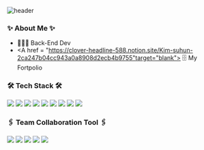![header](https://capsule-render.vercel.app/api?type=waving&color=5b5b5b&height=300&section=header&text=Shoot%20for%20the%20Moon%20🌕&fontSize=60&desc=At%20least,%20it'll%20remain%20as%20a%20Star%20✨&descSize=30&descAlignY=65&fontColor=ffffff)

### ✨ About Me ✨
- 👨🏻‍💻 Back-End Dev
- <A href = "https://clover-headline-588.notion.site/Kim-suhun-2ca247b04cc943a0a8908d2ecb4b9755"target="blank"> 🗄 My Fortpolio </A>

### 🛠 Tech Stack 🛠
<img src="https://img.shields.io/badge/-HTML5-E34F26?style=flat&logo=HTML5&logoColor=white"/> <img src="https://img.shields.io/badge/-CSS3-1572B6?style=flat&logo=CSS3&logoColor=white"> <img src="https://img.shields.io/badge/-Python-3776AB?style=flat&logo=Python&logoColor=white"/> <img src="https://img.shields.io/badge/-JavaScript-F7DF1E?style=flat&logo=JavaScript&logoColor=white"/>
<img src="https://img.shields.io/badge/-Django-092E20?style=flat&logo=Django&logoColor=white"> <img src="https://img.shields.io/badge/-Node.js-339933?style=flat&logo=Node.js&logoColor=white"> <img src="https://img.shields.io/badge/-Express-000000?style=flat&logo=Express&logoColor=white">
<img src="https://img.shields.io/badge/-MySQL-4479A1?style=flat&logo=MySQL&logoColor=white">
<img src="https://img.shields.io/badge/-Amazon%20AWS-232F3E?style=flat&logo=Amazon%20AWS&logoColor=white">

### 🖇 Team Collaboration Tool 🖇
<img src="https://img.shields.io/badge/-Git-F05032?style=flat&logo=Git&logoColor=white"> <img src="https://img.shields.io/badge/-GitHub-181717?style=flat&logo=GitHub&logoColor=white"> <img src="https://img.shields.io/badge/-Slack-4A154B?style=flat&logo=Slack&logoColor=white"> <img src="https://img.shields.io/badge/-Trello-0052CC?style=flat&logo=Trello&logoColor=white">
 <img src="https://img.shields.io/badge/-Notion-000000?style=flat&logo=Notion&logoColor=white">
